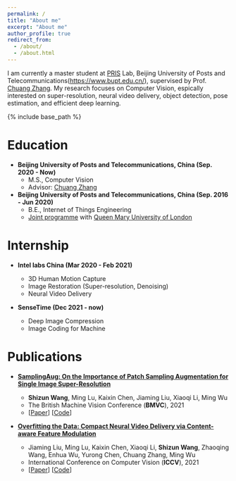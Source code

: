 ```yaml
---
permalink: /
title: "About me"
excerpt: "About me"
author_profile: true
redirect_from: 
  - /about/
  - /about.html
---
```


I am currently a master student at [PRIS](http://www.pris.net.cn/) Lab, Beijing University of Posts and Telecommunications(https://www.bupt.edu.cn/), supervised by Prof. [Chuang Zhang](http://www.pris.net.cn/introduction/teacher/zhangchuang). 
My research focuses on Computer Vision, espically interested on super-resolution, neural video delivery, object detection, pose estimation, and efficient deep learning.

{% include base_path %}

Education
======
* **Beijing University of Posts and Telecommunications, China (Sep. 2020 - Now)**
	* M.S., Computer Vision
	* Advisor: [Chuang Zhang](http://www.pris.net.cn/introduction/teacher/zhangchuang)
* **Beijing University of Posts and Telecommunications, China (Sep. 2016 - Jun 2020)**
	* B.E., Internet of Things Engineering
	* [Joint programme](https://www.qmul.ac.uk/global/partnerships/jointprogrammes/bupt/) with [Queen Mary University of London](https://www.qmul.ac.uk/)

Internship
======
* **Intel labs China (Mar 2020 - Feb 2021)**
	* 3D Human Motion Capture
	* Image Restoration (Super-resolution, Denoising)
	* Neural Video Delivery

* **SenseTime (Dec 2021 - now)**
	* Deep Image Compression
	* Image Coding for Machine

Publications
======
* **[SamplingAug: On the Importance of Patch Sampling Augmentation for Single Image Super-Resolution](https://arxiv.org/abs/2111.15185)**
	* **Shizun Wang**, Ming Lu, Kaixin Chen, Jiaming Liu, Xiaoqi Li, Ming Wu
	* The British Machine Vision Conference (**BMVC**), 2021
	* \[[Paper](https://arxiv.org/pdf/2111.15185.pdf)\]  \[[Code](https://github.com/littlepure2333/SamplingAug)\]

* **[Overfitting the Data: Compact Neural Video Delivery via Content-aware Feature Modulation](https://arxiv.org/abs/2108.08202)**
	* Jiaming Liu, Ming Lu, Kaixin Chen, Xiaoqi Li, **Shizun Wang**, Zhaoqing Wang, Enhua Wu, Yurong Chen, Chuang Zhang, Ming Wu
	* International Conference on Computer Vision (**ICCV**), 2021
	* \[[Paper](https://openaccess.thecvf.com/content/ICCV2021/papers/Liu_Overfitting_the_Data_Compact_Neural_Video_Delivery_via_Content-Aware_Feature_ICCV_2021_paper.pdf)\]  \[[Code](https://github.com/Neural-video-delivery/CaFM-Pytorch-ICCV2021)\]



